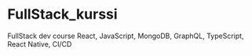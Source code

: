 # FullStack_kurssi
FullStack dev course
 React, JavaScript, MongoDB, GraphQL, TypeScript, React Native, CI/CD
